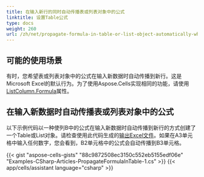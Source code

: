 ```yaml
---
title: 在输入新行的同时自动传播表或列表对象中的公式
linktitle: 设置Table公式
type: docs
weight: 260
url: /zh/net/propagate-formula-in-table-or-list-object-automatically-while-entering-data-in-new-rows/
---
```


## **可能的使用场景**
有时，您希望表或列表对象中的公式在输入新数据时自动传播到新行。这是Microsoft Excel的默认行为。为了使用Aspose.Cells实现相同的功能，请使用[ListColumn.Formula](https://reference.aspose.com/cells/net/aspose.cells.tables/listcolumn/properties/formula)属性。
## **在输入新数据时自动传播表或列表对象中的公式**
以下示例代码以一种使列B中的公式在输入新数据时自动传播到新行的方式创建了一个Table或List对象。请检查使用此代码生成的[输出Excel文件](5115469.xlsx)。如果在A3单元格中输入任何数字，您会看到，B2单元格中的公式会自动传播到B3单元格。



{{< gist "aspose-cells-gists" "88c9872508ec3150c552eb5155edf06e" "Examples-CSharp-Articles-PropagateFormulaInTable-1.cs" >}}
{{< app/cells/assistant language="csharp" >}}
